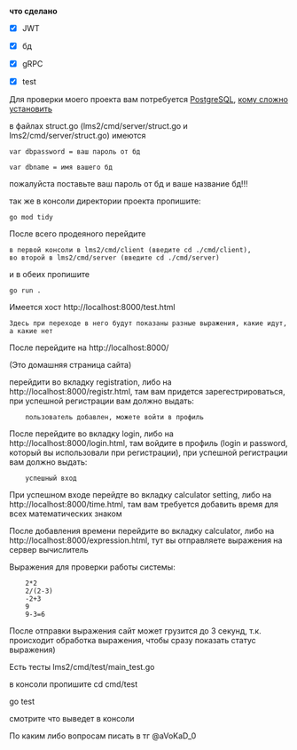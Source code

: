 **что сделано**

- [x] JWT
- [x] бд
- [x] gRPC
- [x] test


Для проверки моего проекта вам потребуется [PostgreSQL](https://www.postgresql.org/download/), [кому сложно установить](https://www.youtube.com/watch?v=aLDMDR8FKuk)

в файлах struct.go (lms2/cmd/server/struct.go и lms2/cmd/server/struct.go) имеются 

    var dbpassword = ваш пароль от бд

    var dbname = имя вашего бд 

пожалуйста поставьте ваш пароль от бд и ваше название бд!!!

так же в консоли директории проекта пропишите:

    go mod tidy

После всего продеяного перейдите 
    
    в первой консоли в lms2/cmd/client (введите cd ./cmd/client), 
    во второй в lms2/cmd/server (введите cd ./cmd/server)

    
    
и в обеих пропишите 

    go run .

Имеется хост http://localhost:8000/test.html 

    Здесь при переходе в него будут показаны разные выражения, какие идут, а какие нет

После перейдите на http://localhost:8000/ 

(Это домашняя страница сайта)

перейдити во вкладку registration, либо на http://localhost:8000/registr.html, там вам придется зарегестрироваться, при успешной регистрации вам должно выдать:

        пользователь добавлен, можете войти в профиль

После перейдите во вкладку login, либо на http://localhost:8000/login.html, там войдите в профиль (login и password, который вы использовали при регистрации), при успешной регистрации вам должно выдать:

        успешный вход

При успешном входе перейдте во вкладку calculator setting, либо на http://localhost:8000/time.html, там вам требуется добавить время для всех математических знаком

После добавления времени перейдите во вкладку calculator, либо на http://localhost:8000/expression.html, тут вы отправляете выражения на сервер вычислитель

Выражения для проверки работы системы:

        2*2
        2/(2-3)
        -2+3
        9
        9-3=6

После отправки выражения сайт может грузится до 3 секунд, т.к. происходит обработка выражения, чтобы сразу показать статус выражения)

Есть тесты lms2/cmd/test/main_test.go

в консоли пропишите cd cmd/test

go test

смотрите что выведет в консоли

По каким либо вопросам писать в тг @aVoKaD_0
